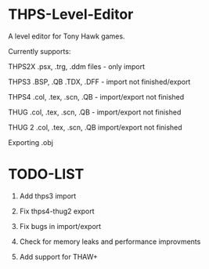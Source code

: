 # THPS-Level-Editor
A level editor for Tony Hawk games.

Currently supports:

THPS2X .psx, .trg, .ddm files - only import

THPS3 .BSP, .QB .TDX, .DFF - import not finished/export

THPS4 .col, .tex, .scn, .QB - import/export not finished

THUG .col, .tex, .scn, .QB - import/export not finished

THUG 2 .col, .tex, .scn, .QB import/export not finished

Exporting .obj

# TODO-LIST
1. Add thps3 import

2. Fix thps4-thug2 export

3. Fix bugs in import/export

4. Check for memory leaks and performance improvments

5. Add support for THAW+
